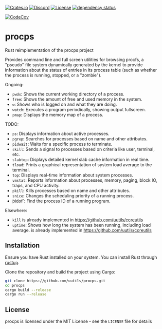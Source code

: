 [![Crates.io](https://img.shields.io/crates/v/procps.svg)](https://crates.io/crates/procps)
[![Discord](https://img.shields.io/badge/discord-join-7289DA.svg?logo=discord&longCache=true&style=flat)](https://discord.gg/wQVJbvJ)
[![License](http://img.shields.io/badge/license-MIT-blue.svg)](https://github.com/uutils/procps/blob/main/LICENSE)
[![dependency status](https://deps.rs/repo/github/uutils/procps/status.svg)](https://deps.rs/repo/github/uutils/procps)

[![CodeCov](https://codecov.io/gh/uutils/procps/branch/master/graph/badge.svg)](https://codecov.io/gh/uutils/procps)

# procps

Rust reimplementation of the procps project

Provides command line and full screen utilities for browsing procfs, a "pseudo" file system dynamically generated by the kernel to provide information about the status of entries in its process table (such as whether the process is running, stopped, or a "zombie").

Ongoing:
* `pwdx`: Shows the current working directory of a process.
* `free`: Shows the amount of free and used memory in the system.
* `w`: Shows who is logged on and what they are doing.
* `watch`: Executes a program periodically, showing output fullscreen.
* `pmap`: Displays the memory map of a process.

TODO:
* `ps`: Displays information about active processes.
* `pgrep`: Searches for processes based on name and other attributes.
* `pidwait`: Waits for a specific process to terminate.
* `skill`: Sends a signal to processes based on criteria like user, terminal, etc.
* `slabtop`: Displays detailed kernel slab cache information in real time.
* `tload`: Prints a graphical representation of system load average to the terminal.
* `top`: Displays real-time information about system processes.
* `vmstat`: Reports information about processes, memory, paging, block IO, traps, and CPU activity.
* `pkill`: Kills processes based on name and other attributes.
* `snice`: Changes the scheduling priority of a running process.
*  ̀pidof`: Find the process ID of a running program.

Elsewhere:

 * `kill` is already implemented in https://github.com/uutils/coreutils
 * `uptime`: Shows how long the system has been running, including load average.
   is already implemented in https://github.com/uutils/coreutils

## Installation

Ensure you have Rust installed on your system. You can install Rust through [rustup](https://rustup.rs/).

Clone the repository and build the project using Cargo:

```bash
git clone https://github.com/uutils/procps.git
cd procps
cargo build --release
cargo run --release
```

## License

procps is licensed under the MIT License - see the `LICENSE` file for details
